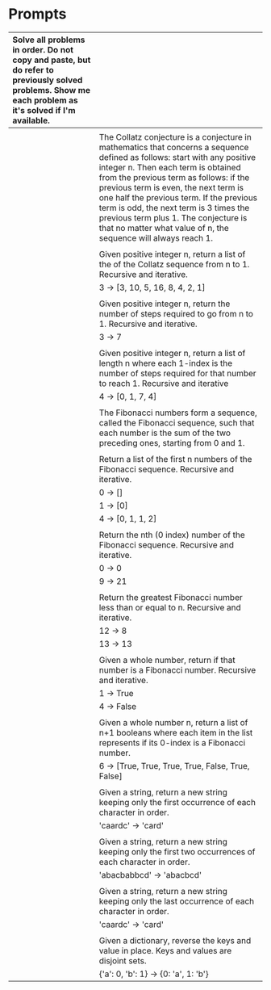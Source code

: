 # Prompts



| Solve all problems in order. Do not copy and paste, but do refer to previously solved problems. Show me each problem as it's solved if I'm available. |  |
| :--- | :--- |
|  |  |
|  | The Collatz conjecture is a conjecture in mathematics that concerns a sequence defined as follows: start with any positive integer n. Then each term is obtained from the previous term as follows: if the previous term is even, the next term is one half the previous term. If the previous term is odd, the next term is 3 times the previous term plus 1. The conjecture is that no matter what value of n, the sequence will always reach 1. |
|  |  |
|  | Given positive integer n, return a list of the of the Collatz sequence from n to 1. Recursive and iterative. |
|  | 3 -&gt; \[3, 10, 5, 16, 8, 4, 2, 1\] |
|  |  |
|  | Given positive integer n, return the number of steps required to go from n to 1. Recursive and iterative. |
|  | 3 -&gt; 7 |
|  |  |
|  | Given positive integer n, return a list of length n where each 1-index is the number of steps required for that number to reach 1. Recursive and iterative |
|  | 4 -&gt; \[0, 1, 7, 4\] |
|  |  |
|  | The Fibonacci numbers form a sequence, called the Fibonacci sequence, such that each number is the sum of the two preceding ones, starting from 0 and 1. |
|  |  |
|  | Return a list of the first n numbers of the Fibonacci sequence. Recursive and iterative. |
|  | 0 -&gt; \[\] |
|  | 1 -&gt; \[0\] |
|  | 4 -&gt; \[0, 1, 1, 2\] |
|  |  |
|  | Return the nth \(0 index\) number of the Fibonacci sequence. Recursive and iterative. |
|  | 0 -&gt; 0 |
|  | 9 -&gt; 21 |
|  |  |
|  | Return the greatest Fibonacci number less than or equal to n. Recursive and iterative. |
|  | 12 -&gt; 8 |
|  | 13 -&gt; 13 |
|  |  |
|  | Given a whole number, return if that number is a Fibonacci number. Recursive and iterative. |
|  | 1 -&gt; True |
|  | 4 -&gt; False |
|  |  |
|  | Given a whole number n, return a list of n+1 booleans where each item in the list represents if its 0-index is a Fibonacci number. |
|  | 6 -&gt; \[True, True, True, True, False, True, False\] |
|  |  |
|  | Given a string, return a new string keeping only the first occurrence of each character in order. |
|  | 'caardc' -&gt; 'card' |
|  |  |
|  | Given a string, return a new string keeping only the first two occurrences of each character in order. |
|  | 'abacbabbcd' -&gt; 'abacbcd' |
|  |  |
|  | Given a string, return a new string keeping only the last occurrence of each character in order. |
|  | 'caardc' -&gt; 'card' |
|  |  |
|  | Given a dictionary, reverse the keys and value in place. Keys and values are disjoint sets. |
|  | {'a': 0, 'b': 1} -&gt; {0: 'a', 1: 'b'} |

